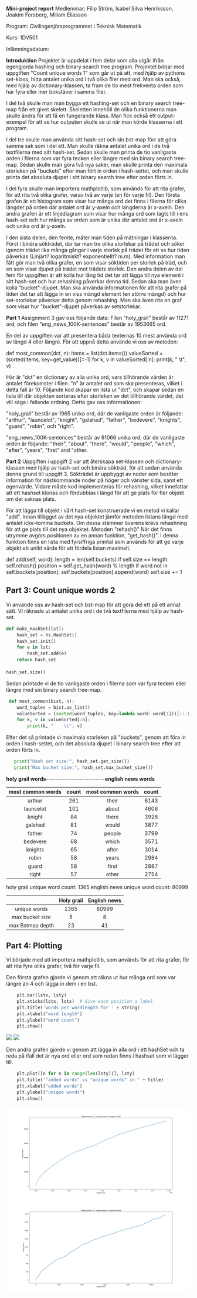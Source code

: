 **Mini-project report**
Medlemmar: Filip Ström, Isabel Silva Henriksson, Joakim Forsberg, Miliam Eliasson

Program: Civilingenjörsprogrammet i Teknisk Matematik

Kurs: 1DV501

Inlämningsdatum: 

**Introduktion**
Projektet är uppdelat i fem delar som alla utgår ifrån egengjorda hashing och binary search tree program. Projektet börjar med uppgiften "Count unique words 1" som går ut på att, med hjälp av pythons set-klass, hitta antalet unika ord i två olika filer med ord. Man ska också, med hjälp av dictionary-klassen, ta fram de tio mest frekventa orden som har fyra eller mer bokstäver i samma filer. 

I del två skulle man man bygga ett hashing-set och en binary search tree-map från ett givet skelett. 
Skeletten innehöll de olika funktionerna man skulle ändra för att få en fungerande klass. Man fick också ett output-exempel för att se hur outputen skulle se ut när man körde klasserna i ett program.

I del tre skulle man använda sitt hash-set och sin bst-map förr att göra samma sak som i del ett. Man skulle räkna antalet unika ord i de två textfilerna med sitt hash-set. Sedan skulle man printa de tio vanligaste orden i filerna som var fyra tecken eller längre med sin binary search tree-map. Sedan skulle man göra två nya saker, man skulle printa den maximala storleken på "buckets" efter man fört in orden i hash-settet, och man skulle printa det absoluta djupet i sitt binary search tree efter orden förts in.

I del fyra skulle man importera mathplotlib, som används för att rita grafer, för att rita två olika grafer, varav två av varje (en för varje fil). Den första grafen är ett histogram som visar hur många ord det finns i filerna för olika längder på orden där antalet ord är y-axeln och längderna är x-axeln.
Den andra grafen är ett linjediagram som visar hur många ord som lagts till i ens hash-set och hur många av orden som är unika där antalet ord är x-axeln och unika ord är y-axeln.

I den sista delen, den femte, mäter man tiden på mätningar i klasserna. Först i binära sökträdet, där tar man tre olika storlekar på trädet och söker igenom trädet lika många gånger i varje storlek på trädet för att se hur tiden påverkas (Linjärt? logaritmiskt? exponentiellt? m.m).
Med information man fått gör man två olika grafer, en som visar söktiden per storlek på träd, och en som visar djupet på trädet mot trädets storlek.
Den andra delen av del fem för uppgiften är att kolla hur lång tid det tar att lägga till nya element i sitt hash-set och hur rehashing påverkar denna tid. Sedan ska man även kolla "bucket"-djupet. 
Man ska använda informationen för att rita grafer på tiden det tar att lägga in en viss mängd element (en större mängd) och hur set-storlekar påverkar detta genom rehashing. Man ska även rita en graf som visar hur "bucket"-djupet påverkas av setstorlekar.


**Part 1**
Assignment 3 gav oss följande data: 
Filen "holy_grail" består av 11271 ord, och filen "eng_news_100K-sentences" består av 1953665 ord.

En del av uppgiften var att presentera båda texternas 10 mest använda ord av längd 4 eller längre. För att uppnå detta använde vi oss av metoden:

def most_common(dct, n):
    items = list(dct.items())
    valueSorted = (sorted(items, key=get_value))[::-1]
    for k, v in valueSorted[:n]:
        print(k, "    \t", v)

Här är "dct" en dictionary av alla unika ord, vars tillhörande värden är antalet förekomster i filen. "n" är antalet ord som ska presenteras, vilket i detta fall är 10. Följande kod skapar en lista ur "dct", och skapar sedan en lista till där objekten sorteras efter storleken av det tillhörande värdet, det vill säga i fallande ordning. Detta gav oss informationen:

"holy_grail" består av 1965 unika ord, där de vanligaste orden är följande:
"arthur", "launcelot", "knight", "galahad", "father", "bedevere", "knights", "guard", "robin", och "right".

"eng_news_100K-sentences" består av 91066 unika ord, där de vanligaste orden är följande: 
"their", "about", "there", "would", "people", "which", "after", "years", "first" and "other.

**Part 2**
Uppgiften i uppgift 2 var att återskapa set-klassen och dictionary-klassen med hjälp av hash-set och binära sökträd, för att sedan använda denna grund till uppgift 3. Sökträdet är uppbyggt av noder som besitter information för nästkommande noder på höger och vänster sida, samt ett egenvärde. Vidare måste kod implementeras för rehashing, vilket innefattar att ett hashset klonas och fördubblas i längd för att ge plats för fler objekt om det saknas plats.

För att lägga till objekt i vårt hash-set konstruerade vi en metod vi kallar "add". 
Innan tillägget av det nya objektet jämför metoden listans längd med antalet icke-tomma 
buckets. Om dessa stämmer överens krävs rehashning för att ge plats till det nya objektet. 
Metoden "rehash()" 
När det finns utrymme avgörs positionen av en annan funktion, "get_hash()". I denna 
funktion finns en lista med fyrsiffriga primtal som används för att ge varje objekt ett unikt värde för
att fördela listan maximalt. 

def add(self, word):
        length = len(self.buckets)
        if self.size == length:
            self.rehash()
        position = self.get_hash(word) % length
        if word not in self.buckets[position]:
            self.buckets[position].append(word)
            self.size += 1

## Part 3: Count unique words 2

Vi använde oss av hash-set och bst-map för att göra del ett på ett annat sätt. Vi räknade ut antalet unika ord i de två textfilerna med hjälp av hash-set.

```python
def make_HashSet(lst):
    hash_set = hs.HashSet()
    hash_set.init()
    for e in lst:
        hash_set.add(e)
    return hash_set

hash_set.size()
```
 Sedan printade vi de tio vanligaste orden i filerna som var fyra tecken eller längre med sin binary search tree-map. 

```python
 def most_common(bist, n):
    word_tuples = bist.as_list()
    valueSorted = (sorted(word_tuples, key=lambda word: word[1]))[::-1]
    for k, v in valueSorted[:n]:
        print(k, "    \t", v)
```

 Efter det så printade vi maximala storleken på "buckets", genom att föra in orden i hash-settet, och det absoluta djupet i binary search tree efter att orden förts in.

 ```python
    print("Hash set size:", hash_set.get_size())
    print("Max bucket size:", hash_set.max_bucket_size())
 ```


**holy grail words**-------------------------**english news words**             

|most common words   | count    |most common words | count|
|:------------------:|:-----:|:------------------:|:-----:|
| arthur             | 261| their           |6143|
|launcelot           | 101| about            |4606|
|knight              | 84 |there            |3926|
|galahad             | 81 |would            |3877|
|father              | 74 |people           |3799|
|bedevere            | 68 |which            |3571|
|knights             | 65 |after            |3014|
|robin               | 58 |years            |2984|
|guard               | 58 |first            |2887|
|right               | 57 |other            |2754|


holy grail unique word count: 1365
english news unique word count: 80999 



| | Holy grail     |English news |
|:------------------:|:---------:|:---------:|
| unique words            | 1365| 80999           |
|   max bucket size        | 5|      8       |
| max Bstmap depth              | 23 | 41          |

## Part 4: Plotting

Vi började med att importera mathplotlib, som används för att rita grafer, för att rita fyra olika grafer, två för varje fil. 

Den första grafen gjorde vi genom att räkna ut hur många ord som var längre än 4 och lägga in dem i en bst.

```python
    plt.bar(lstx, lsty)
    plt.xticks(lstx, lstx)  # Give each position a label
    plt.title('words per wordlength for ' + string)
    plt.xlabel("word length")
    plt.ylabel("word count")
    plt.show()
```
![](./words_per_wordlength_english_100k/.png)
![](./words_per_wordlenght_monty_python/.png)


Den andra grafen gjorde vi genom att lägga in alla ord i ett hashSet och ta reda på ifall det är nya ord eller ord som redan finns i hashset som vi lägger till. 

```python
    plt.plot([n for n in range(len(lsty))], lsty)
    plt.title('"added words" vs "unique words" in ' + title)
    plt.xlabel("added words")
    plt.ylabel("unique words")
    plt.show()
```

![](./added_words_vs_unique_words_english_100k.png)
![](./added_words_vs_unique_words_monty_python.png)
